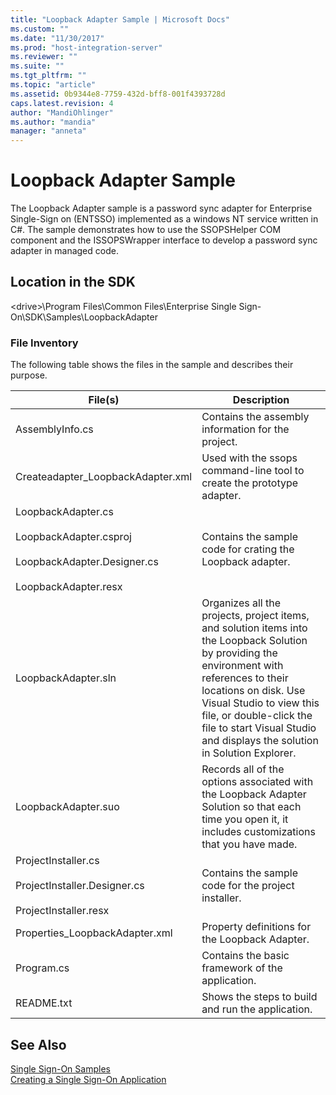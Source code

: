 ```yaml
---
title: "Loopback Adapter Sample | Microsoft Docs"
ms.custom: ""
ms.date: "11/30/2017"
ms.prod: "host-integration-server"
ms.reviewer: ""
ms.suite: ""
ms.tgt_pltfrm: ""
ms.topic: "article"
ms.assetid: 0b9344e8-7759-432d-bff8-001f4393728d
caps.latest.revision: 4
author: "MandiOhlinger"
ms.author: "mandia"
manager: "anneta"
---
```

# Loopback Adapter Sample
The Loopback Adapter sample is a password sync adapter for Enterprise Single-Sign on (ENTSSO) implemented as a windows NT service written in C#. The sample demonstrates how to use the SSOPSHelper COM component and the ISSOPSWrapper interface to develop a password sync adapter in managed code.  
  
## Location in the SDK  
 \<drive>\Program Files\Common Files\Enterprise Single Sign-On\SDK\Samples\LoopbackAdapter  
  
### File Inventory  
 The following table shows the files in the sample and describes their purpose.  
  
|File(s)|Description|  
|---------------|-----------------|  
|AssemblyInfo.cs|Contains the assembly information for the project.|  
|Createadapter_LoopbackAdapter.xml|Used with the ssops command-line tool to create the prototype adapter.|  
|LoopbackAdapter.cs<br /><br /> LoopbackAdapter.csproj<br /><br /> LoopbackAdapter.Designer.cs<br /><br /> LoopbackAdapter.resx|Contains the sample code for crating the Loopback adapter.|  
|LoopbackAdapter.sln|Organizes all the projects, project items, and solution items into the Loopback Solution by providing the environment with references to their locations on disk. Use Visual Studio to view this file, or double-click the file to start Visual Studio  and displays the solution in Solution Explorer.|  
|LoopbackAdapter.suo|Records all of the options associated with the Loopback Adapter Solution so that each time you open it, it includes customizations that you have made.|  
|ProjectInstaller.cs<br /><br /> ProjectInstaller.Designer.cs<br /><br /> ProjectInstaller.resx|Contains the sample code for the project installer.|  
|Properties_LoopbackAdapter.xml|Property definitions for the Loopback Adapter.|  
|Program.cs|Contains the basic framework of the application.|  
|README.txt|Shows the steps to build and run the application.|  
  
## See Also  
 [Single Sign-On Samples](../esso/single-sign-on-samples.md)   
 [Creating a Single Sign-On Application](../esso/creating-a-single-sign-on-application.md)